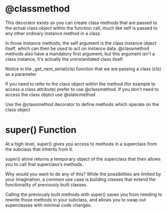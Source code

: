 # @classmethod

This decorator exists so you can create class methods that are passed to the actual class object within the function call, much like self is passed to any other ordinary instance method in a class.

In those instance methods, the self argument is the class instance object itself, which can then be used to act on instance data. @classmethod methods also have a mandatory first argument, but this argument isn't a class instance, it's actually the uninstantiated class itself.

Notice in the _get_next_serial(cls) function that we are passing a class (cls) as a parameter

If you need to refer to the class object within the method (for example to access a class attribute) prefer to use @classmethod.  If you don't need to access the class object use @staticmethod

Use the @classmethod decorator to define methods which operate on the class object

# super() Function

At a high level, super() gives you access to methods in a superclass from the subclass that inherits from it.

super() alone returns a temporary object of the superclass that then allows you to call that superclass’s methods.

Why would you want to do any of this? While the possibilities are limited by your imagination, a common use case is building classes that extend the functionality of previously built classes.

Calling the previously built methods with super() saves you from needing to rewrite those methods in your subclass, and allows you to swap out superclasses with minimal code changes. 